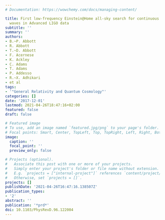 ```yaml
---
# Documentation: https://wowchemy.com/docs/managing-content/

title: First low-frequency Einstein@Home all-sky search for continuous gravitational
  waves in Advanced LIGO data
subtitle: ''
summary: ''
authors:
- B.~P. Abbott
- R. Abbott
- T.~D. Abbott
- F. Acernese
- K. Ackley
- C. Adams
- T. Adams
- P. Addesso
- R.~X. Adhikari
- et al
tags:
- '"General Relativity and Quantum Cosmology"'
categories: []
date: '2017-12-01'
lastmod: 2021-04-26T18:47:16+02:00
featured: false
draft: false

# Featured image
# To use, add an image named `featured.jpg/png` to your page's folder.
# Focal points: Smart, Center, TopLeft, Top, TopRight, Left, Right, BottomLeft, Bottom, BottomRight.
image:
  caption: ''
  focal_point: ''
  preview_only: false

# Projects (optional).
#   Associate this post with one or more of your projects.
#   Simply enter your project's folder or file name without extension.
#   E.g. `projects = ["internal-project"]` references `content/project/deep-learning/index.md`.
#   Otherwise, set `projects = []`.
projects: []
publishDate: '2021-04-26T16:47:16.138507Z'
publication_types:
- '2'
abstract: ''
publication: '*prd*'
doi: 10.1103/PhysRevD.96.122004
---
```

